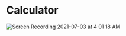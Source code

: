 # Calculator
![Screen Recording 2021-07-03 at 4 01 18 AM](https://user-images.githubusercontent.com/83928646/124349177-91ff7900-dbb3-11eb-8cd9-d556987f20f0.gif)
